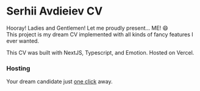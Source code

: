 # Serhii Avdieiev CV
Hooray! Ladies and Gentlemen! Let me proudly present... ME! :smile:  
This project is my dream CV implemented with all kinds of fancy features I ever wanted.

This CV was built with NextJS, Typescript, and Emotion. Hosted on Vercel.

### Hosting
Your dream candidate just [one click](https://taypyc.vercel.app/) away.
